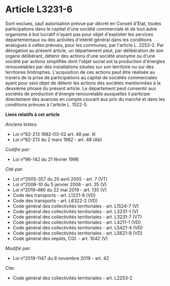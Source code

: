 # Article L3231-6

Sont exclues, sauf autorisation prévue par décret en Conseil d'Etat, toutes participations dans le capital d'une société
commerciale et de tout autre organisme à but lucratif n'ayant pas pour objet d'exploiter les services départementaux ou des
activités d'intérêt général dans les conditions analogues à celles prévues, pour les communes, par l'article L. 2253-2. Par
dérogation au présent article, un département peut, par délibération de son organe délibérant, détenir des actions d'une
société anonyme ou d'une société par actions simplifiée dont l'objet social est la production d'énergies renouvelables par
des installations situées sur son territoire ou sur des territoires limitrophes. L'acquisition de ces actions peut être
réalisée au travers de la prise de participations au capital de sociétés commerciales ayant pour seul objet de détenir les
actions des sociétés mentionnées à la deuxième phrase du présent article. Le département peut consentir aux sociétés de
production d'énergie renouvelable auxquelles il participe directement des avances en compte courant aux prix du marché et
dans les conditions prévues à l'article L. 1522-5.

**Liens relatifs à cet article**

_Anciens textes_:

  - Loi n°82-213 1982-03-02 art. 48 par. III
  - Loi n°82-213 du 2 mars 1982 - art. 48 (Ab)

_Codifié par_:

  - Loi n°96-142 du 21 février 1996

_Cité par_:

  - Loi n°2005-357 du 20 avril 2005 - art. 7 (VT)
  - Loi n°2006-10 du 5 janvier 2006 - art. 35 (V)
  - Loi n°2019-486 du 22 mai 2019 - art. 135 (V)
  - Code des transports - art. L1221-8 (VD)
  - Code des transports - art. L6322-2 (VD)
  - Code général des collectivités territoriales - art. L1524-7 (V)
  - Code général des collectivités territoriales - art. L3231-1 (V)
  - Code général des collectivités territoriales - art. L3231-7 (VT)
  - Code général des collectivités territoriales - art. L4211-1 (VD)
  - Code général des collectivités territoriales - art. L5421-4 (VD)
  - Code général des collectivités territoriales - art. L5621-8 (VD)
  - Code général des impôts, CGI. - art. 1042 (V)

_Modifié par_:

  - Loi n°2019-1147 du 8 novembre 2019 - art. 42

_Cite_:

  - Code général des collectivités territoriales - art. L2253-2
